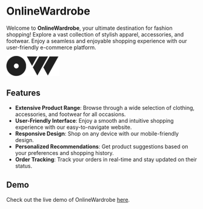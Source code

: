 # OnlineWardrobe

Welcome to **OnlineWardrobe**, your ultimate destination for fashion shopping! Explore a vast collection of stylish apparel, accessories, and footwear. Enjoy a seamless and enjoyable shopping experience with our user-friendly e-commerce platform.

![OnlineWardrobe](src/Images/Logo-Black.png)

## Features

- **Extensive Product Range**: Browse through a wide selection of clothing, accessories, and footwear for all occasions.
- **User-Friendly Interface**: Enjoy a smooth and intuitive shopping experience with our easy-to-navigate website.
- **Responsive Design**: Shop on any device with our mobile-friendly design.
- **Personalized Recommendations**: Get product suggestions based on your preferences and shopping history.
- **Order Tracking**: Track your orders in real-time and stay updated on their status.

## Demo

Check out the live demo of OnlineWardrobe [here](https://Subaiyal-Rehan.github.io/OnlineWardrobe).